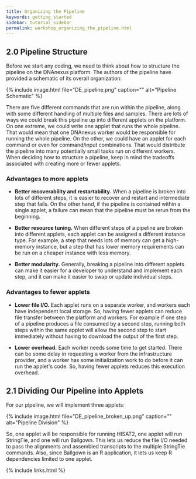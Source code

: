 ```yaml
---
title: Organizing the Pipeline
keywords: getting_started
sidebar: tutorial_sidebar
permalink: workshop_organizing_the_pipeline.html
---
```


## 2.0 Pipeline Structure

Before we start any coding, we need to think about how to structure the pipeline
on the DNAnexus platform. The authors of the pipeline have provided a schematic
of its overall organization:

{% include image.html file="DE_pipeline.png" caption="" alt="Pipeline Schematic" %}

There are five different commands that are run within the pipeline, along with
some different handling of multiple files and samples. There are lots of ways
we could break this pipeline up into different applets on the platform. On one
extreme, we could write one applet that runs the whole pipeline. That would
mean that one DNAnexus worker would be responsible for running the whole pipeline.
On the other, we could have an applet for each command or even for command/input
combinations. That would distribute the pipeline into many potentially small
tasks run on different workers. When deciding how to structure a pipeline, keep
in mind the tradeoffs associated with creating more or fewer applets.

### Advantages to more applets
- **Better recoverability and restartability.** When a pipeline is broken into
  lots of different steps, it is easier to recover and restart and intermediate
  step that fails. On the other hand, if the pipeline is contained within a single
  applet, a failure can mean that the pipeline must be rerun from the beginning.

- **Better resource tuning.** When different steps of a pipeline are broken
  into different applets, each applet can be assigned a different instance type.
  For example, a step that needs lots of memory can get a high-memory instance,
  but a step that has lower memory requirements can be run on a cheaper instance
  with less memory.

- **Better modularity.** Generally, breaking a pipeline into different applets
  can make it easier for a developer to understand and implement each step, and
  it can make it easier to swap or update individual steps.

### Advantages to fewer applets

- **Lower file I/O.** Each applet runs on a separate worker, and workers each
  have independent local storage. So, having fewer applets can reduce file transfer
  between the platform and workers. For example if one step of a pipeline produces
  a file consumed by a second step, running both steps within the same applet will
  allow the second step to start immediately without having to download the output
  of the first step.

- **Lower overhead.** Each worker needs some time to get started. There can be
  some delay in requesting a worker from the infrastructure provider, and a worker
  has some initialization work to do before it can run the applet's code. So,
  having fewer applets reduces this execution overhead.

## 2.1 Dividing Our Pipeline into Applets

For our pipeline, we will implement three applets:

{% include image.html file="DE_pipeline_broken_up.png" caption="" alt="Pipeline Division" %}

So, one applet will be responsible for running HISAT2, one applet will run StringTie,
and one will run Ballgown. This lets us reduce the file I/O needed to pass the
alignments and assembled transcripts to the multiple StringTie commands. Also, since
Ballgown is an R application, it lets us keep R dependencies limited to one applet.

{% include links.html %}
